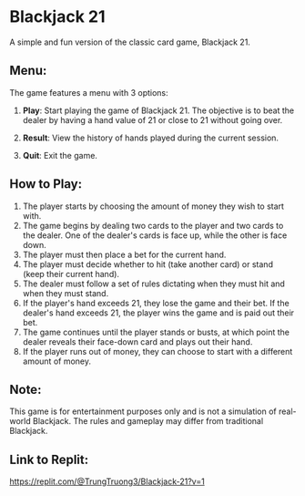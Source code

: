 # Blackjack 21

A simple and fun version of the classic card game, Blackjack 21.

## Menu:

The game features a menu with 3 options:

1. **Play**: Start playing the game of Blackjack 21. The objective is to beat the dealer by having a hand value of 21 or close to 21 without going over.

2. **Result**: View the history of hands played during the current session.

3. **Quit**: Exit the game.

## How to Play:

1. The player starts by choosing the amount of money they wish to start with.
2. The game begins by dealing two cards to the player and two cards to the dealer. One of the dealer's cards is face up, while the other is face down.
3. The player must then place a bet for the current hand.
4. The player must decide whether to hit (take another card) or stand (keep their current hand).
5. The dealer must follow a set of rules dictating when they must hit and when they must stand.
6. If the player's hand exceeds 21, they lose the game and their bet. If the dealer's hand exceeds 21, the player wins the game and is paid out their bet.
7. The game continues until the player stands or busts, at which point the dealer reveals their face-down card and plays out their hand.
8. If the player runs out of money, they can choose to start with a different amount of money.

## Note:

This game is for entertainment purposes only and is not a simulation of real-world Blackjack. The rules and gameplay may differ from traditional Blackjack.

## Link to Replit:
https://replit.com/@TrungTruong3/Blackjack-21?v=1
